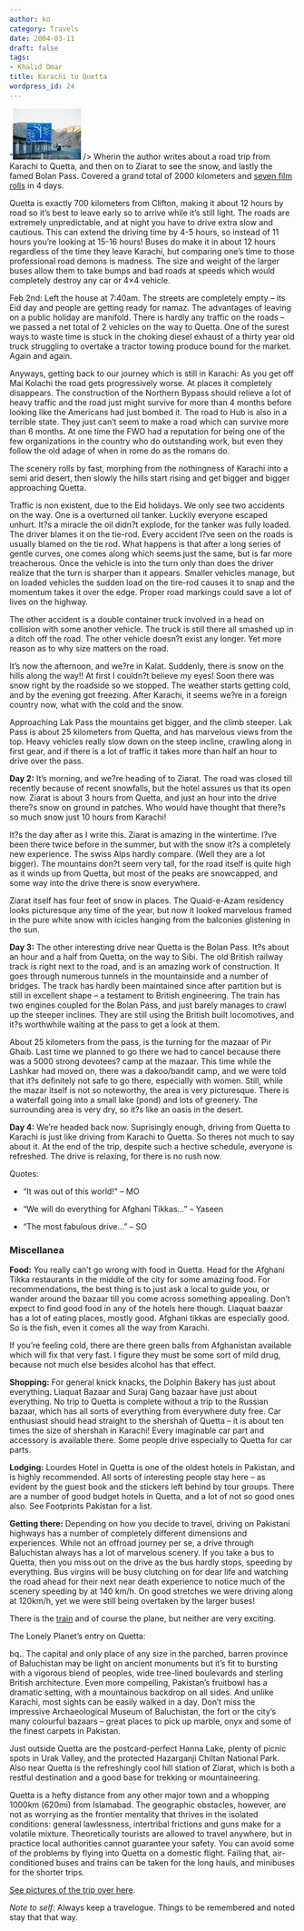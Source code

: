 ```yaml
---
author: ko
category: Travels
date: 2004-03-11
draft: false
tags:
- Khalid Omar
title: Karachi to Quetta
wordpress_id: 24
---
```


“![](./F1030022-thumb.jpg "Picture gallery of this trip") /> Wherin the author writes about a road trip from Karachi to Quetta, and then on to Ziarat to see the snow, and lastly the famed Bolan Pass. Covered a grand total of 2000 kilometers and [seven film rolls](./index.html) in 4 days.

Quetta is exactly 700 kilometers from Clifton, making it about 12 hours by road so it’s best to leave early so to arrive while it’s still light. The roads are extremely unpredictable, and at night you have to drive extra slow and cautious. This can extend the driving time by 4-5 hours, so instead of 11 hours you’re looking at 15-16 hours! Buses do make it in about 12 hours regardless of the time they leave Karachi, but comparing one’s time to those professional road demons is madness. The size and weight of the larger buses allow them to take bumps and bad roads at speeds which would completely destroy any car or 4×4 vehicle.

Feb 2nd: Left the house at 7:40am. The streets are completely empty – its Eid day and people are getting ready for namaz. The advantages of leaving on a public holiday are manifold. There is hardly any traffic on the roads – we passed a net total of 2 vehicles on the way to Quetta. One of the surest ways to waste time is stuck in the choking diesel exhaust of a thirty year old truck struggling to overtake a tractor towing produce bound for the market. Again and again.

Anyways, getting back to our journey which is still in Karachi: As you get off Mai Kolachi the road gets progressively worse. At places it completely disappears. The construction of the Northern Bypass should relieve a lot of heavy traffic and the road just might survive for more than 4 months before looking like the Americans had just bombed it. The road to Hub is also in a terrible state. They just can’t seem to make a road which can survive more than 6 months. At one time the FWO had a reputation for being one of the few organizations in the country who do outstanding work, but even they follow the old adage of when in rome do as the romans do.

The scenery rolls by fast, morphing from the nothingness of Karachi into a semi arid desert, then slowly the hills start rising and get bigger and bigger approaching Quetta.

Traffic is non existent, due to the Eid holidays. We only see two accidents on the way. One is a overturned oil tanker. Luckily everyone escaped unhurt. It?s a miracle the oil didn?t explode, for the tanker was fully loaded. The driver blames it on the tie-rod. Every accident I?ve seen on the roads is usually blamed on the tie rod. What happens is that after a long series of gentle curves, one comes along which seems just the same, but is far more treacherous. Once the vehicle is into the turn only than does the driver realize that the turn is sharper than it appears. Smaller vehicles manage, but on loaded vehicles the sudden load on the tire-rod causes it to snap and the momentum takes it over the edge. Proper road markings could save a lot of lives on the highway.

The other accident is a double container truck involved in a head on collision with some another vehicle. The truck is still there all smashed up in a ditch off the road. The other vehicle doesn?t exist any longer. Yet more reason as to why size matters on the road.

It’s now the afternoon, and we?re in Kalat. Suddenly, there is snow on the hills along the way!! At first I couldn?t believe my eyes! Soon there was snow right by the roadside so we stopped. The weather starts getting cold, and by the evening got freezing. After Karachi, it seems we?re in a foreign country now, what with the cold and the snow.

Approaching Lak Pass the mountains get bigger, and the climb steeper. Lak Pass is about 25 kilometers from Quetta, and has marvelous views from the top. Heavy vehicles really slow down on the steep incline, crawling along in first gear, and if there is a lot of traffic it takes more than half an hour to drive over the pass.

**Day 2:** It’s morning, and we?re heading of to Ziarat. The road was closed till recently because of recent snowfalls, but the hotel assures us that its open now. Ziarat is about 3 hours from Quetta, and just an hour into the drive there?s snow on ground in patches. Who would have thought that there?s so much snow just 10 hours from Karachi!

It?s the day after as I write this. Ziarat is amazing in the wintertime. I?ve been there twice before in the summer, but with the snow it?s a completely new experience. The swiss Alps hardly compare. (Well they are a lot bigger). The mountains don?t seem very tall, for the road itself is quite high as it winds up from Quetta, but most of the peaks are snowcapped, and some way into the drive there is snow everywhere.

Ziarat itself has four feet of snow in places. The Quaid-e-Azam residency looks picturesque any time of the year, but now it looked marvelous framed in the pure white snow with icicles hanging from the balconies glistening in the sun.

**Day 3:** The other interesting drive near Quetta is the Bolan Pass. It?s about an hour and a half from Quetta, on the way to Sibi. The old British railway track is right next to the road, and is an amazing work of construction. It goes through numerous tunnels in the mountainside and a number of bridges. The track has hardly been maintained since after partition but is still in excellent shape – a testament to British engineering. The train has two engines coupled for the Bolan Pass, and just barely manages to crawl up the steeper inclines. They are still using the British built locomotives, and it?s worthwhile waiting at the pass to get a look at them.

About 25 kilometers from the pass, is the turning for the mazaar of Pir Ghaib. Last time we planned to go there we had to cancel because there was a 5000 strong devotees? camp at the mazaar. This time while the Lashkar had moved on, there was a dakoo/bandit camp, and we were told that it?s definitely not safe to go there, especially with women. Still, while the mazar itself is not so noteworthy, the area is very picturesque. There is a waterfall going into a small lake (pond) and lots of greenery. The surrounding area is very dry, so it?s like an oasis in the desert.

**Day 4:** We’re headed back now. Suprisingly enough, driving from Quetta to Karachi is just like driving from Karachi to Quetta. So theres not much to say about it. At the end of the trip, despite such a hective schedule, everyone is refreshed. The drive is relaxing, for there is no rush now.

Quotes:

* “It was out of this world!” – MO

* “We will do everything for Afghani Tikkas…” – Yaseen

* “The most fabulous drive…” – SO

### Miscellanea

**Food:** You really can’t go wrong with food in Quetta. Head for the Afghani Tikka restaurants in the middle of the city for some amazing food. For recommendations, the best thing is to just ask a local to guide you, or wander around the bazaar till you come across something appealing. Don’t expect to find good food in any of the hotels here though. Liaquat baazar has a lot of eating places, mostly good. Afghani tikkas are especially good. So is the fish, even it comes all the way from Karachi.

If you’re feeling cold, there are there green balls from Afghanistan available which will fix that very fast. I figure they must be some sort of mild drug, because not much else besides alcohol has that effect.

**Shopping:** For general knick knacks, the Dolphin Bakery has just about everything. Liaquat Bazaar and Suraj Gang bazaar have just about everything. No trip to Quetta is complete without a trip to the Russian bazaar, which has all sorts of everything from everywhere duty free. Car enthusiast should head straight to the shershah of Quetta – it is about ten times the size of shershah in Karachi! Every imaginable car part and accessory is available there. Some people drive especially to Quetta for car parts.

**Lodging:** Lourdes Hotel in Quetta is one of the oldest hotels in Pakistan, and is highly recommended. All sorts of interesting people stay here – as evident by the guest book and the stickers left behind by tour groups. There are a number of good budget hotels in Quetta, and a lot of not so good ones also. See Footprints Pakistan for a list.

**Getting there:** Depending on how you decide to travel, driving on Pakistani highways has a number of completely different dimensions and experiences. While not an offroad journey per se, a drive through Baluchistan always has a lot of marvelous scenery. If you take a bus to Quetta, then you miss out on the drive as the bus hardly stops, speeding by everything. Bus virgins will be busy clutching on for dear life and watching the road ahead for their next near death experience to notice much of the scenery speeding by at 140 km/h. On good stretches we were driving along at 120km/h, yet we were still being overtaken by the larger buses!

There is the [train](http://www.paknet.com.pk/users/anjum/train.html) and of course the plane, but neither are very exciting.

The Lonely Planet’s entry on Quetta:

bq.. The capital and only place of any size in the parched, barren province of Baluchistan may be light on ancient monuments but it’s fit to bursting with a vigorous blend of peoples, wide tree-lined boulevards and sterling British architecture. Even more compelling, Pakistan’s fruitbowl has a dramatic setting, with a mountainous backdrop on all sides. And unlike Karachi, most sights can be easily walked in a day. Don’t miss the impressive Archaeological Museum of Baluchistan, the fort or the city’s many colourful bazaars – great places to pick up marble, onyx and some of the finest carpets in Pakistan.

Just outside Quetta are the postcard-perfect Hanna Lake, plenty of picnic spots in Urak Valley, and the protected Hazarganji Chiltan National Park. Also near Quetta is the refreshingly cool hill station of Ziarat, which is both a restful destination and a good base for trekking or mountaineering.

Quetta is a hefty distance from any other major town and a whopping 1000km (620mi) from Islamabad. The geographic obstacles, however, are not as worrying as the frontier mentality that thrives in the isolated conditions: general lawlessness, intertribal frictions and guns make for a volatile mixture. Theoretically tourists are allowed to travel anywhere, but in practice local authorities cannot guarantee your safety. You can avoid some of the problems by flying into Quetta on a domestic flight. Failing that, air-conditioned buses and trains can be taken for the long hauls, and minibuses for the shorter trips.

[See pictures of the trip over here](./index.html).

*Note to self:* Always keep a travelogue. Things to be remembered and noted stay that that way.